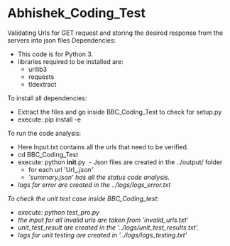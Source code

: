# Abhishek_Coding_Test
Validating Urls for GET request and storing the desired response from the servers into json files
Dependencies:
  - This code is for Python 3.
  - libraries required to be installed are:
    - urllib3
    - requests
    - tldextract
    
To install all dependencies:
  - Extract the files and go inside BBC_Coding_Test to check for setup.py
  - execute: pip install -e <Local path to setup.py>
  
To run the code analysis:
  - Here Input.txt contains all the urls that need to be verified.
  - cd BBC_Coding_Test
  - execute: python __init__.py
  - Json files are created in the ../output/ folder
      - for each url 'Url_<i>.json' 
      - 'summary.json' has all the status code analysis.
  - logs for error are created in the ../logs/logs_error.txt
  

To check the unit test case inside BBC_Coding_test:
  - execute: python test_pro.py
  - the input for all invalid urls are taken from 'invalid_urls.txt'
  - unit_test_result are created in the '../logs/unit_test_results.txt'.
  - logs for unit testing are created in '../logs/logs_testing.txt'
